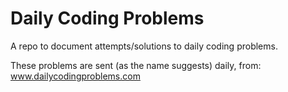 # Daily Coding Problems

A repo to document attempts/solutions to daily coding problems.

These problems are sent (as the name suggests) daily, from: www.dailycodingproblems.com
